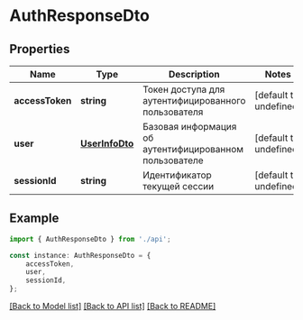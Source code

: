 # AuthResponseDto


## Properties

Name | Type | Description | Notes
------------ | ------------- | ------------- | -------------
**accessToken** | **string** | Токен доступа для аутентифицированного пользователя | [default to undefined]
**user** | [**UserInfoDto**](UserInfoDto.md) | Базовая информация об аутентифицированном пользователе | [default to undefined]
**sessionId** | **string** | Идентификатор текущей сессии | [default to undefined]

## Example

```typescript
import { AuthResponseDto } from './api';

const instance: AuthResponseDto = {
    accessToken,
    user,
    sessionId,
};
```

[[Back to Model list]](../README.md#documentation-for-models) [[Back to API list]](../README.md#documentation-for-api-endpoints) [[Back to README]](../README.md)
